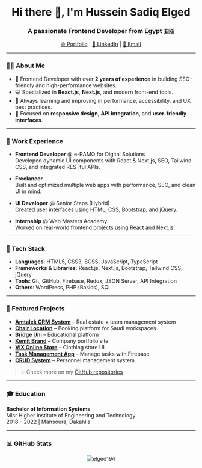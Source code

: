 <h1 align="center">Hi there 👋, I'm Hussein Sadiq Elged</h1>
<h3 align="center">A passionate Frontend Developer from Egypt 🇪🇬</h3>

<p align="center">
  <a href="https://elged194.github.io/Portfolio-HusseinSadiqElged/" target="_blank">🌐 Portfolio</a> |
  <a href="https://www.linkedin.com/in/hussein-sadiq-elged/" target="_blank">💼 LinkedIn</a> |
  <a href="mailto:elged194@gmail.com">📧 Email</a>
</p>

---

### 👨‍💻 About Me

- 🧠 Frontend Developer with over **2 years of experience** in building SEO-friendly and high-performance websites.
- 💻 Specialized in **React.js**, **Next.js**, and modern front-end tools.
- 🌱 Always learning and improving in performance, accessibility, and UX best practices.
- 🚀 Focused on **responsive design**, **API integration**, and **user-friendly interfaces**.

---

### 💼 Work Experience

- **Frontend Developer** @ e-RAMO for Digital Solutions  
  Developed dynamic UI components with React & Next.js, SEO, Tailwind CSS, and integrated RESTful APIs.

- **Freelancer**  
  Built and optimized multiple web apps with performance, SEO, and clean UI in mind.

- **UI Developer** @ Senior Steps (Hybrid)  
  Created user interfaces using HTML, CSS, Bootstrap, and jQuery.

- **Internship** @ Web Masters Academy  
  Worked on real-world frontend projects using React and Next.js.

---

### 🧰 Tech Stack

- **Languages**: HTML5, CSS3, SCSS, JavaScript, TypeScript  
- **Frameworks & Libraries**: React.js, Next.js, Bootstrap, Tailwind CSS, jQuery  
- **Tools**: Git, GitHub, Firebase, Redux, JSON Server, API Integration  
- **Others**: WordPress, PHP (Basics), SQL

---

### 🚀 Featured Projects

- [**Amtalek CRM System**](https://www.amtalek.com/en) – Real estate + team management system  
- [**Chair Location**](https://www.chairlocation.com/en) – Booking platform for Saudi workspaces  
- [**Bridge Uni**](https://uni-bridge.vercel.app/study-abroad) – Educational platform  
- [**Kemit Brand**](https://kemitbrand-sage.vercel.app/) – Company portfolio site  
- [**VIX Online Store**](https://elged194.github.io/VIX-Online-Store/) – Clothing store UI  
- [**Task Management App**](https://new-project-level2.web.app/) – Manage tasks with Firebase  
- [**CRUD System**](https://elged194.github.io/New-CRUD-SYSTEM/) – Personnel management system  

> 💡 Check more on my [GitHub repositories](https://github.com/elged194?tab=repositories)

---

### 🎓 Education

**Bachelor of Information Systems**  
Misr Higher Institute of Engineering and Technology  
2018 – 2022 | Mansoura, Dakahlia

---

### 📊 GitHub Stats

<p align="center">
  <img src="https://github-readme-stats.vercel.app/api?username=elged194&show_icons=true&theme=react" alt="elged194" />
</p>
